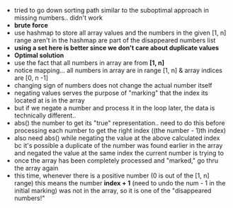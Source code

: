 * tried to go down sorting path similar to the suboptimal approach in missing numbers.. didn't work
* **brute force**
* use hashmap to store all array values and the numbers in the given [1, n] range aren't in the hashmap are part of the disappeared numbers list
* **using a set here is better since we don't care about duplicate values**
​
* **Optimal solution**
* use the fact that all numbers in array are from **[1, n]**
* notice mapping... all numbers in array are in range [1, n] & array indices are [0, n -1]
* changing sign of numbers does not change the actual number itself
* negating values serves the purpose of "marking" that the index its located at is in the array
* but if we negate a number and process it in the loop later, the data is technically different..
* abs() the number to get its "true" representation.. need to do this before processing each number to get the right index ((the number - 1)th index)
* also need abs() while negating the value at the above calculated index bc it's possible a duplicate of the number was found earlier in the array and negated the value at the same index the current number is trying to
* once the array has been completely processed and "marked," go thru the array again
* this time, whenever there is a positive number (0 is out of the [1, n] range) this means the number **index + 1** (need to undo the num - 1 in the initial marking) was not in the array, so it is one of the "disappeared numbers!"
